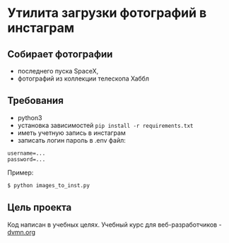 # Утилита загрузки фотографий в инстаграм

## Собирает фотографии 
* последнего пуска SpaceX,
* фотографий из коллекции телескопа Хаббл


## Требования
  
  * python3
  * установка зависимостей
  ```pip install -r requirements.txt```
  * иметь учетную запись в инстаграм
  * записать логин пароль в .env файл:
  ```
  username=...
  password=...
  ```

  
  Пример:
```bash
$ python images_to_inst.py
```

## Цель проекта
Код написан в учебных целях. Учебный курс для веб-разработчиков - [dvmn.org](https://dvmn.org)
